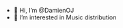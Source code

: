- 👋 Hi, I’m @DamienOJ
- 👀 I’m interested in Music distribution


<!---
DamienOJ/DamienOJ is a ✨ special ✨ repository because its `README.md` (this file) appears on your GitHub profile.
You can click the Preview link to take a look at your changes.
--->

